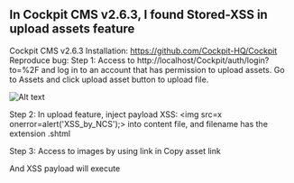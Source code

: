 ## In Cockpit CMS v2.6.3, I found Stored-XSS in upload assets feature
Cockpit CMS v2.6.3
Installation: https://github.com/Cockpit-HQ/Cockpit
Reproduce bug:
Step 1: Access to http://localhost/Cockpit/auth/login?to=%2F and log in to an account that has permission to upload assets. Go to Assets and click upload asset button to upload file.

![Alt text](image.png)

Step 2: In upload feature, inject payload XSS: <img src=x onerror=alert('XSS_by_NCS');> into content file, and filename has the extension .shtml
 
Step 3: Access to images by using link in Copy asset link
 
And XSS payload will execute
 
